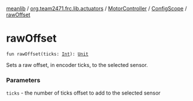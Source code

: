 [meanlib](../../../index.md) / [org.team2471.frc.lib.actuators](../../index.md) / [MotorController](../index.md) / [ConfigScope](index.md) / [rawOffset](./raw-offset.md)

# rawOffset

`fun rawOffset(ticks: `[`Int`](https://kotlinlang.org/api/latest/jvm/stdlib/kotlin/-int/index.html)`): `[`Unit`](https://kotlinlang.org/api/latest/jvm/stdlib/kotlin/-unit/index.html)

Sets a raw offset, in encoder ticks, to the selected sensor.

### Parameters

`ticks` - the number of ticks offset to add to the selected sensor